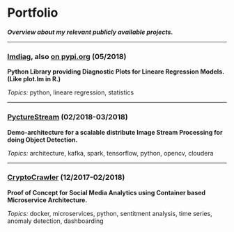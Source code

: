 # Portfolio

***Overview about my relevant publicly available projects.***

---

### [lmdiag](https://github.com/dynobo/lmdiag), also [on pypi.org](https://pypi.org/project/lmdiag/) (05/2018)
**Python Library providing Diagnostic Plots for Lineare Regression Models. (Like plot.lm in R.)**

*Topics:* python, lineare regression, statistics

---

### [PyctureStream](https://github.com/dynobo/PyctureStream) (02/2018-03/2018)
**Demo-architecture for a scalable distribute Image Stream Processing for doing Object Detection.**

*Topics:* architecture, kafka, spark, tensorflow, python, opencv, cloudera

---

### [CryptoCrawler](https://github.com/dynobo/CryptoCrawler) (12/2017-02/2018)
**Proof of Concept for Social Media Analytics using Container based Microservice Architecture.**

*Topics:* docker, microservices, python, sentitment analysis, time series, anomaly detection, dashboarding
